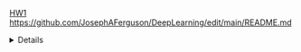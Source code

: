 [HW1](/HW1)
https://github.com/JosephAFerguson/DeepLearning/edit/main/README.md
<details>
  My homework report is named as HW1_Report_fergujp.pdf and is in this folder.
  My code is called HW1.py and is in this folder.

  TO RUN THE CODE:
    You need torch, matplotlib, scikit-learn, pandas, and numpy(although this is installed as a dependency for other libaries) installed and python3 installed.
    At the bottom you can add your tests under the if __name__=="__main": statement, or if you import just use test_model(params)

    The params are as follows:

      model_architexture = 
        Choose between "Linear Regression", "DNN-16", "DNN-30-8", "DNN-30-16-8", "DNN-30-16-8-4" and "DNN-8-4".

      activationFunction = 
        Choose between ReLU, LeakyReLU, Sigmoid, or Tanh. Do not use strings these are variables in the code

      Batchsize = 
        Choose a batch size as an int

      Learning rate =
        Choose a learning rate as an int

      Epochs = 
        Choose the number of epochs as an int

  For highest-performed DNN model and Linear regression model, there will be screenshots in /ScreenShots
  For screenshot's of iteration of model's training and testing with timestamps, it will be in /Screenshots as well

  Note: I was not able to replicate the one 0.87 R2 score I got for the 30-16-8-4 high performed model after adding timestamps to the code, this also explains the small inconsistencies between the report and the screenshots
</details>
